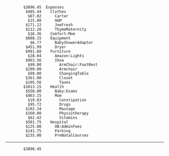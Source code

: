             $3896.45  Expenses
             $485.44    Clothes
              $87.02      Carter
              $15.00      H&M
             $171.22      JoeFresh
             $212.20      ThymeMaternity
              $16.36    Comfort:Mom
             $888.15    Equipment
               $6.77      BabyShowerAdaptor
             $451.99      Dryer
             $991.60    Furniture
              $28.04      Amazon:Lights
             $963.56      Ikea
              $99.00        ArmChair:FootRest
             $299.00        Armchair
              $99.00        ChangingTable
             $361.00        Closet
             $105.56        Taxes
            $1013.15    Health
             $550.00      Baby:Exams
             $463.15      Mom
              $19.03        Constipation
              $95.72        Drugs
             $102.34        Massage
             $160.00        Physiotherapy
              $62.42        Vitamins
             $501.75    Hospital
             $125.00      OB:AdminFees
             $141.75      Parking
             $235.00      PreNatalCourses
--------------------
            $3896.45
